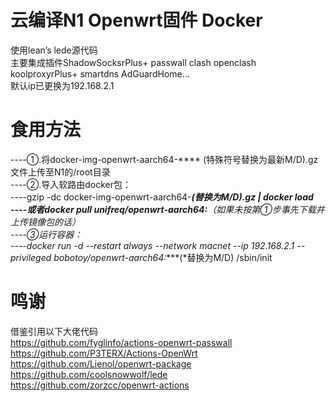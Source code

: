 # 云编译N1 Openwrt固件 Docker
使用lean’s lede源代码  
主要集成插件ShadowSocksrPlus+ passwall clash openclash koolproxyrPlus+ smartdns AdGuardHome...  
默认ip已更换为192.168.2.1

# 食用方法
----①.将docker-img-openwrt-aarch64-**** (特殊符号替换为最新M/D).gz文件上传至N1的/root目录   
----②.导入软路由docker包：  
----gzip -dc docker-img-openwrt-aarch64-****(*替换为M/D).gz | docker load  
----或者docker pull unifreq/openwrt-aarch64:****（如果未按第①步事先下载并上传镜像包的话）  
----③运行容器：  
----docker run  -d --restart always --network macnet --ip 192.168.2.1  --privileged bobotoy/openwrt-aarch64:****(*替换为M/D)  /sbin/init  

# 鸣谢
借鉴引用以下大佬代码  
https://github.com/fyglinfo/actions-openwrt-passwall  
https://github.com/P3TERX/Actions-OpenWrt  
https://github.com/Lienol/openwrt-package  
https://github.com/coolsnowwolf/lede  
https://github.com/zorzcc/openwrt-actions  
